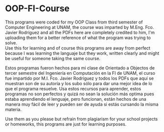 ﻿# OOP-FI-Course
This programs were coded for my OOP Class from third semester of Computer Engineering at UNAM, the course was imparted by M.Eng. Fco. Javier Rodríguez and all the PDFs here are completely credited to him, I'm uploading them for a better reference of what the program was trying to solve.   
Use this for learning and of course this programs are away from perfect because I was learning the languaje but they work, written clearly and might be useful for someone taking the same course.

Estos programas fueron hechos para mi clase de Orientado a Objectos de tercer semestre del Ingeniería en Computación en la FI de UNAM, el curso fue impartido por M.I. Fco. Javier Rodríguez y todos los PDFs que aquí se muestran son de su autoría y los subo sólo para dar una mejor idea de lo que el programa resuelve.
Usa estos recursos para aprender, estos programas no son perfectos y quizá no sean la solución más optima pues estaba aprendiendo el lenguaje, pero funcionan, están hechos de una manera muy fácil de leer y pueden ser de ayuda si estás cursando la misma materia.

Use them as you please but refrain from plagiarism for your school projects or homeworks, this programs are just for learning purposes.

